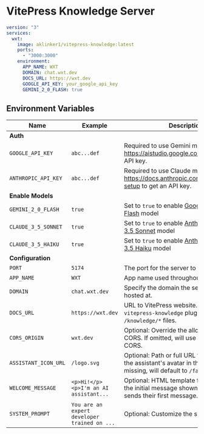 # VitePress Knowledge Server

```yml
version: "3"
services:
  wxt:
    image: aklinker1/vitepress-knowledge:latest
    ports:
      - "3000:3000"
    environment:
      APP_NAME: WXT
      DOMAIN: chat.wxt.dev
      DOCS_URL: https://wxt.dev
      GOOGLE_API_KEY: your_google_api_key
      GEMINI_2_0_FLASH: true
```

## Environment Variables

| Name                 | Example                                      | Description                                                                                                                   |
| -------------------- | -------------------------------------------- | ----------------------------------------------------------------------------------------------------------------------------- |
| **Auth**             |                                              |                                                                                                                               |
| `GOOGLE_API_KEY`     | `abc...def`                                  | Required to use Gemini models. Visit <https://aistudio.google.com> to generate an API key.                                    |
| `ANTHROPIC_API_KEY`  | `abc...def`                                  | Required to use Claude models. Visit <https://docs.anthropic.com/en/docs/initial-setup> to get an API key.                    |
| **Enable Models**    |                                              |                                                                                                                               |
| `GEMINI_2_0_FLASH`   | `true`                                       | Set to `true` to enable [Google's Gemini 2.0 Flash](https://ai.google.dev/gemini-api/docs/models/gemini) model                |
| `CLAUDE_3_5_SONNET`  | `true`                                       | Set to `true` to enable [Anthopic's Claude 3.5 Sonnet](https://docs.anthropic.com/en/docs/about-claude/models) model          |
| `CLAUDE_3_5_HAIKU`   | `true`                                       | Set to `true` to enable [Anthopic's Claude 3.5 Haiku](https://docs.anthropic.com/en/docs/about-claude/models) model           |
| **Configuration**    |                                              |                                                                                                                               |
| `PORT`               | `5174`                                       | The port for the server to listen on.                                                                                         |
| `APP_NAME`           | `WXT`                                        | App name used throughout the UI                                                                                               |
| `DOMAIN`             | `chat.wxt.dev`                               | Specify the domain the server will be hosted at.                                                                              |
| `DOCS_URL`           | `https://wxt.dev`                            | URL to VitePress website. Must use the `vitepress-knowledge` plugin and host `/knowledge/*` files.                            |
| `CORS_ORIGIN`        | `wxt.dev`                                    | Optional: Override the allowed origin for CORS. If omitted, will use `DOCS_URL` for CORS.                                     |
| `ASSISTANT_ICON_URL` | `/logo.svg`                                  | Optional: Path or full URL to icon to use for the assistant's avatar in the chat. If missing, will default to `/favicon.ico`. |
| `WELCOME_MESSAGE`    | `<p>Hi!</p><p>I'm an AI assistant...`        | Optional: HTML template for customizing the initial message shown before a user sends their first message.                    |
| `SYSTEM_PROMPT`      | `You are an expert developer trained on ...` | Optional: Customize the system prompt                                                                                         |
